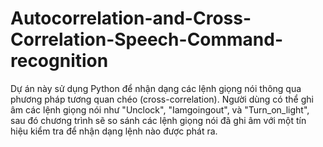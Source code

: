 # Autocorrelation-and-Cross-Correlation-Speech-Command-recognition
Dự án này sử dụng Python để nhận dạng các lệnh giọng nói thông qua phương pháp tương quan chéo (cross-correlation). Người dùng có thể ghi âm các lệnh giọng nói như "Unclock", "Iamgoingout", và "Turn_on_light", sau đó chương trình sẽ so sánh các lệnh giọng nói đã ghi âm với một tín hiệu kiểm tra để nhận dạng lệnh nào được phát ra.
